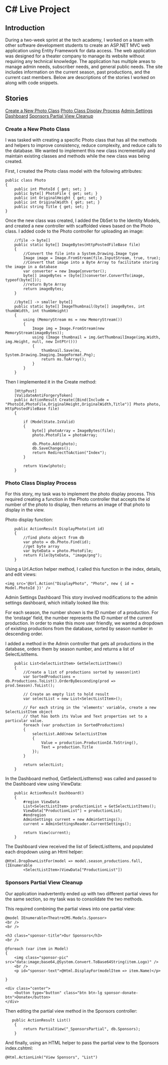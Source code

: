 # C# Live Project

## Introduction
During a two-week sprint at the tech academy, I worked on a team with other software development students to create an ASP.NET MVC web application using Entity Framework for data access. The web application was designed for a theater company to manage its website without requiring any technical knowledge. The application has multiple areas to manage admin needs, subscriber needs, and general public needs. The site includes information on the current season, past productions, and the current cast members. Below are descriptions of the stories I worked on along with code snippets.

## Stories
[Create a New Photo Class](#create-a-new-photo-class)
[Photo Class Display Process](#photo-class-display-process)
[Admin Settings Dashboard](#admin-settings-dashboard)
[Sponsors Partial View Cleanup](#sponsors-partial-view-cleanup)

### Create a New Photo Class
I was tasked with creating a specific Photo class that has all the methods and helpers to improve consistency, reduce complexity, and reduce calls to the database. We wanted to implement this new class incrementally and maintain existing classes and methods while the new class was being created. 

First, I created the Photo class model with the following attributes:

    public class Photo
    {
        public int PhotoId { get; set; }
        public byte[] PhotoFile { get; set; }
        public int OriginalHeight { get; set; }
        public int OriginalWidth { get; set; }
        public string Title { get; set; }
    }

Once the new class was created, I added the DbSet to the Identity Models, and created a new controller with scaffolded views based on the Photo class. I added code to the Photo controller for uploading an image:

        //file -> byte[]
        public static byte[] ImageBytes(HttpPostedFileBase file)
        {
            //Convert the file into a System.Drawing.Image type
            Image image = Image.FromStream(file.InputStream, true, true);
            //Convert that image into a Byte Array to facilitate storing the image in a database
            var converter = new ImageConverter();
            byte[] imageBytes = (byte[])converter.ConvertTo(image, typeof(byte[]));
            //return Byte Array
            return imageBytes;
        }

        //byte[] -> smaller byte[]
        public static byte[] ImageThumbnail(byte[] imageBytes, int thumbWidth, int thumbHeight)
        {
            using (MemoryStream ms = new MemoryStream())
            {
                Image img = Image.FromStream(new MemoryStream(imageBytes));
                using (Image thumbnail = img.GetThumbnailImage(img.Width, img.Height, null, new IntPtr()))
                {
                    thumbnail.Save(ms, System.Drawing.Imaging.ImageFormat.Png);
                    return ms.ToArray();
                }
            }
        }

Then I implemented it in the Create method: 

        [HttpPost]
        [ValidateAntiForgeryToken]
        public ActionResult Create([Bind(Include = "PhotoId,PhotoFile,OriginalHeight,OriginalWidth,Title")] Photo photo, HttpPostedFileBase file)
        {
            
            if (ModelState.IsValid)
            {
                byte[] photoArray = ImageBytes(file);
                photo.PhotoFile = photoArray;

                db.Photo.Add(photo);
                db.SaveChanges();
                return RedirectToAction("Index");
            }

            return View(photo);
        }


### Photo Class Display Process 
For this story, my task was to implement the photo display process. This required creating a function in the Photo controller that accepts the id number of the photo to display, then returns an image of that photo to display in the view.

Photo display function:

        public ActionResult DisplayPhoto(int id)
        {
            //find photo object from db
            var photo = db.Photo.Find(id);
            //get byte array 
            var byteData = photo.PhotoFile;
            return File(byteData, "image/png");
        }


Using a Url.Action helper method, I called this function in the index, details, and edit views:

    <img src='@Url.Action("DisplayPhoto", "Photo", new { id = Model.PhotoId })' />




Admin Settings Dashboard
This story involved modifications to the admin settings dashboard, which initially looked like this:


For each season, the number shown is the ID number of a production. For the ‘onstage’ field, the number represents the ID number of the current production. In order to make this more user friendly, we wanted a dropdown of existing productions from the database, sorted by season number in descending order. 

I added a method in the Admin controller that gets all productions in the database, orders them by season number, and returns a list of SelectListItems. 

        public List<SelectListItem> GetSelectListItems()
        {
            //Create a list of productions sorted by season(int)
            var SortedProductions = db.Productions.ToList().OrderByDescending(prod => prod.Season).ToList();

            // Create an empty list to hold result
            var selectList = new List<SelectListItem>();

            // For each string in the 'elements' variable, create a new SelectListItem object
            // that has both its Value and Text properties set to a particular value.
            foreach (var production in SortedProductions)
            {
                selectList.Add(new SelectListItem
                {
                    Value = production.ProductionId.ToString(),
                    Text = production.Title
                });
            }

            return selectList;
        }


In the Dashboard method, GetSelectListItems() was called and passed to the Dashboard view using ViewData:

        public ActionResult Dashboard()
        {
            #region ViewData
            List<SelectListItem> productionList = GetSelectListItems();
            ViewData["ProductionList"] = productionList;
            #endregion
            AdminSettings current = new AdminSettings();
            current = AdminSettingsReader.CurrentSettings();

            return View(current);
        }

The Dashboard view received the list of SelectListItems, and populated each dropdown using an Html helper: 

    @Html.DropDownListFor(model => model.season_productions.fall, (IEnumerable
            <SelectListItem>)ViewData["ProductionList"])

### Sponsors Partial View Cleanup
Our application inadvertently ended up with two different partial views for the same section, so my task was to consolidate the two methods. 


This required combining the partial views into one partial view:

    @model IEnumerable<TheatreCMS.Models.Sponsor>
    <br />
    <br />

    <h3 class="sponsor-title">Our Sponsors</h3>
    <br />

    @foreach (var item in Model)
    {
        <img class="sponsor-pic" src="data:image;base64,@System.Convert.ToBase64String(item.Logo)" />
        <br />
        <p id="sponsor-text">@Html.DisplayFor(modelItem => item.Name)</p>

    }

    <div class="center">
        <button type="button" class="btn btn-lg sponsor-donate-btn">Donate</button>
    </div>


Then editing the partial view method in the Sponsors controller:

       public ActionResult List()
        {
            return PartialView("_SponsorsPartial", db.Sponsors);
        }

And finally, using an HTML helper to pass the partial view to the Sponsors index.cshtml:

    @Html.ActionLink("View Sponsors", "List")

